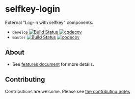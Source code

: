 # selfkey-login

External "Log-in with selfkey" components.

* `develop` [![Build Status](https://travis-ci.org/SelfKeyFoundation/selfkey-login.svg?branch=develop)](https://travis-ci.org/SelfKeyFoundation/selfkey-login) [![codecov](https://codecov.io/gh/SelfKeyFoundation/selfkey-login/branch/develop/graph/badge.svg)](https://codecov.io/gh/SelfKeyFoundation/selfkey-login)
* `master` [![Build Status](https://travis-ci.org/SelfKeyFoundation/selfkey-login.svg?branch=master)](https://travis-ci.org/SelfKeyFoundation/selfkey-login) [![codecov](https://codecov.io/gh/SelfKeyFoundation/selfkey-login/branch/master/graph/badge.svg)](https://codecov.io/gh/SelfKeyFoundation/selfkey-login)

## About

* See [features document](https://docs.google.com/document/d/1xPnMNIRMfN_C0R4dhrCH6PIfqtYOLApTjQbKOOWC-NA) for more details.

## Contributing

Contributions are welcome.  Please see [the contributing notes](CONTRIBUTING.md)
